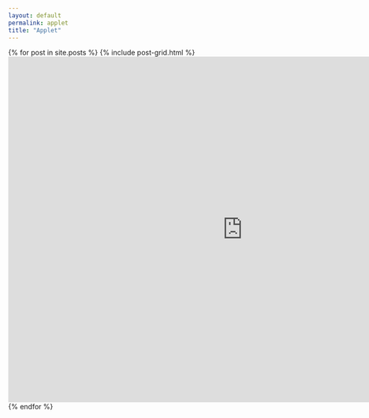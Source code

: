 ```yaml
---
layout: default
permalink: applet
title: "Applet"
---
```


<div class="tiles">
{% for post in site.posts %}
	{% include post-grid.html %}

<iframe src="http://www.ssec.wisc.edu/sose/flex/CarbonCycle.html" width="950px" height="700px" align="left" frameborder="0px" marginwidth="0px" scrolling="none" border="0px" class="iframe-class"></iframe>

{% endfor %}
</div><!-- /.tiles -->
